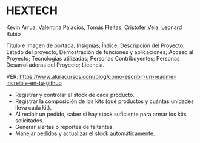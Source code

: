 # HEXTECH

Kevin Arrua, Valentina Palacios, Tomás Fleitas, Cristofer Vela, Leonard Rubio

Título e imagen de portada;
Insignias;
Índice;
Descripción del Proyecto;
Estado del proyecto;
Demostración de funciones y aplicaciones;
Acceso al Proyecto;
Tecnologías utilizadas;
Personas Contribuyentes;
Personas Desarrolladoras del Proyecto;
Licencia.

VER: https://www.aluracursos.com/blog/como-escribir-un-readme-increible-en-tu-github


- Registrar y controlar el stock de cada producto.
- Registrar la composición de los kits (qué productos y cuántas unidades lleva cada kit).
- Al recibir un pedido, saber si hay stock suficiente para armar los kits solicitados.
- Generar alertas o reportes de faltantes.
- Manejar pedidos y actualizar el stock automáticamente.
